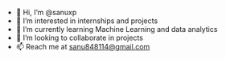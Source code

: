 - 👋 Hi, I’m @sanuxp
- 👀 I’m interested in internships and projects
- 🌱 I’m currently learning Machine Learning and data analytics
- 💞️ I’m looking to collaborate in projects
- 📫 Reach me at sanu848114@gmail.com

<!---
sanuxp/sanuxp is a ✨ special ✨ repository because its `README.md` (this file) appears on your GitHub profile.
You can click the Preview link to take a look at your changes.
--->

